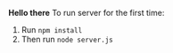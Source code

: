 **Hello there**
To run server for the first time:
1.  Run `npm install`
2. Then run `node server.js`
